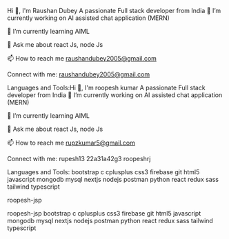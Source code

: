 
Hi 👋, I'm Raushan Dubey
A passionate Full stack developer from India
🔭 I’m currently working on AI assisted chat application (MERN)

🌱 I’m currently learning AIML

💬 Ask me about react Js, node Js

📫 How to reach me raushandubey2005@gmail.com

Connect with me:
raushandubey2005@gmail.com

Languages and Tools:Hi 👋, I'm roopesh kumar
A passionate Full stack developer from India
🔭 I’m currently working on AI assisted chat application (MERN)

🌱 I’m currently learning AIML

💬 Ask me about react Js, node Js

📫 How to reach me rupzkumar5@gmail.com

Connect with me:
rupesh13 22a31a42g3 roopeshrj

Languages and Tools:
bootstrap c cplusplus css3 firebase git html5 javascript mongodb mysql nextjs nodejs postman python react redux sass tailwind typescript

roopesh-jsp

 roopesh-jsp
bootstrap c cplusplus css3 firebase git html5 javascript mongodb mysql nextjs nodejs postman python react redux sass tailwind typescript
